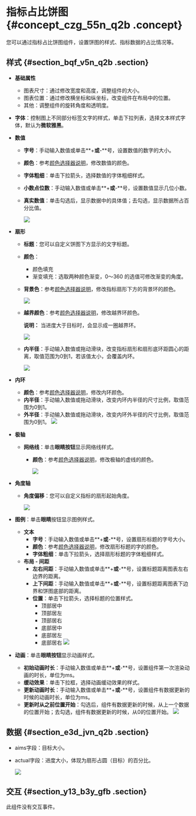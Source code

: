 # 指标占比饼图 {#concept_czg_55n_q2b .concept}

您可以通过指标占比饼图组件，设置饼图的样式、指标数据的占比情况等。

## 样式 {#section_bqf_v5n_q2b .section}

-   **基础属性**

    -   图表尺寸：通过修改宽度和高度，调整组件的大小。
    -   图表位置：通过修改横坐标和纵坐标，改变组件在布局中的位置。
    -   其他：调整组件的旋转角度和透明度。

-   **字体**：控制图上不同部分标签文字的样式，单击下拉列表，选择文本样式字体，默认为**微软雅黑**。
-   **数值**
    -   **字号**：手动输入数值或单击**+**或**-**号，设置数值的数字的大小。
    -   **颜色**：参考[颜色选择器说明](cn.zh-CN/用户指南/管理组件/设置组件样式/配置项说明.md#section_kdw_vj4_t2b)，修改数值的颜色。
    -   **字体粗细**：单击下拉箭头，选择数值的字体粗细样式。
    -   **小数点位数**：手动输入数值或单击**+**或**-**号，设置数值显示几位小数。
    -   **真实数值**：单击勾选后，显示数据中的具体值；去勾选，显示数据所占百分比值。

        ![](http://static-aliyun-doc.oss-cn-hangzhou.aliyuncs.com/assets/img/16974/15438938989468_zh-CN.png)

-   **扇形**
    -   **标题**：您可以自定义饼图下方显示的文字标题。

    -   **颜色**：
        -   颜色填充
        -   渐变填充：选取两种颜色渐变，0～360 的选值可修改渐变的角度。
    -   **背景色**：参考[颜色选择器说明](cn.zh-CN/用户指南/管理组件/设置组件样式/配置项说明.md#section_kdw_vj4_t2b)，修改指标扇形下方的背景环的颜色。

        ![](http://static-aliyun-doc.oss-cn-hangzhou.aliyuncs.com/assets/img/16974/15438938989470_zh-CN.png)

    -   **越界颜色**：参考[颜色选择器说明](cn.zh-CN/用户指南/管理组件/设置组件样式/配置项说明.md#section_kdw_vj4_t2b)，修改越界环颜色。

        **说明：** 当进度大于目标时，会显示成一圈越界环。

        ![](http://static-aliyun-doc.oss-cn-hangzhou.aliyuncs.com/assets/img/16974/15438938989475_zh-CN.png)

    -   **内半径**：手动输入数值或拖动滑块，改变指标扇形和扇形底环距圆心的距离，取值范围为0到1，若该值太小，会覆盖内环。

        ![](http://static-aliyun-doc.oss-cn-hangzhou.aliyuncs.com/assets/img/16974/15438938989476_zh-CN.png)

-   **内环**

    -   **颜色**：参考[颜色选择器说明](cn.zh-CN/用户指南/管理组件/设置组件样式/配置项说明.md#section_kdw_vj4_t2b)，修改内环颜色。
    -   **内半径**：手动输入数值或拖动滑块，改变内环内半径的尺寸比例，取值范围为0到1。
    -   **外半径**：手动输入数值或拖动滑块，改变内环外半径的尺寸比例，取值范围为0到1。
    ![](http://static-aliyun-doc.oss-cn-hangzhou.aliyuncs.com/assets/img/16974/15438938999477_zh-CN.png)

-   **极轴**
    -   **网络线**：单击**眼睛按钮**显示网络线样式。
        -   **颜色**：参考[颜色选择器说明](cn.zh-CN/用户指南/管理组件/设置组件样式/配置项说明.md#section_kdw_vj4_t2b)，修改极轴的虚线的颜色。

            ![](http://static-aliyun-doc.oss-cn-hangzhou.aliyuncs.com/assets/img/16974/15438938999479_zh-CN.png)

-   **角度轴**
    -   **角度偏移**：您可以自定义指标的扇形起始角度。

        ![](http://static-aliyun-doc.oss-cn-hangzhou.aliyuncs.com/assets/img/16974/15438938999480_zh-CN.png)

-   **图例**：单击**眼睛**按钮显示图例样式。

    -   **文本**
        -   **字号**：手动输入数值或单击**+**或**-**号，设置扇形标题的字号大小。
        -   **颜色**：参考[颜色选择器说明](cn.zh-CN/用户指南/管理组件/设置组件样式/配置项说明.md#section_kdw_vj4_t2b)，修改扇形标题的字的颜色。
        -   **字体粗细**：单击下拉箭头，选择扇形标题的字体粗细样式。
    -   **布局 - 间距**
        -   **左右间距**：手动输入数值或单击**+**或**-**号，设置标题距离图表左右边界的距离。
        -   **上下间距**：手动输入数值或单击**+**或**-**号，设置标题距离图表下边界和饼图底部的距离。
        -   **位置**：单击下拉箭头，选择标题的位置样式。
            -   顶部居中
            -   顶部居左
            -   顶部居右
            -   底部居中
            -   底部居左
            -   底部居右
    ![](http://static-aliyun-doc.oss-cn-hangzhou.aliyuncs.com/assets/img/16974/15438938999481_zh-CN.png)

-   **动画**：单击**眼睛按钮**显示动画样式。

    -   **初始动画时长**：手动输入数值或单击**+**或**-**号，设置组件第一次渲染动画的时长，单位为ms。
    -   **缓动效果**：单击下拉框，选择动画缓动效果的样式。
    -   **更新动画时长**：手动输入数值或单击**+**或**-**号，设置组件有数据更新的时候的动画时长，单位为ms。
    -   **更新时从之前位置开始**：勾选后，组件有数据更新的时候，从上一个数据的位置开始；去勾选，组件有数据更新的时候，从0的位置开始。
    ![](http://static-aliyun-doc.oss-cn-hangzhou.aliyuncs.com/assets/img/16974/154389389914379_zh-CN.png)


## 数据 {#section_e3d_jvn_q2b .section}

-   aims字段：目标大小。
-   actual字段：进度大小，体现为扇形占圆（目标）的百分比。

    ![](http://static-aliyun-doc.oss-cn-hangzhou.aliyuncs.com/assets/img/16974/15438938999483_zh-CN.png)


## 交互 {#section_y13_b3y_gfb .section}

此组件没有交互事件。

